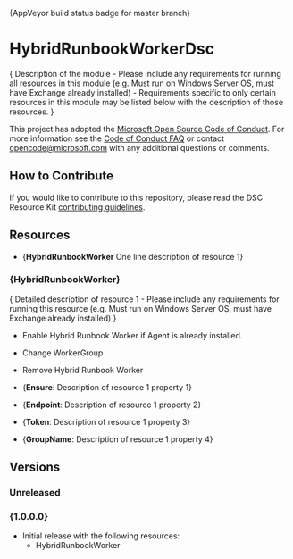 {AppVeyor build status badge for master branch}

# HybridRunbookWorkerDsc

{ Description of the module - Please include any requirements for running all resources in this module (e.g. Must run on Windows Server OS, must have Exchange already installed) - Requirements specific to only certain resources in this module may be listed below with the description of those resources. }

This project has adopted the [Microsoft Open Source Code of Conduct](https://opensource.microsoft.com/codeofconduct/).
For more information see the [Code of Conduct FAQ](https://opensource.microsoft.com/codeofconduct/faq/) or contact [opencode@microsoft.com](mailto:opencode@microsoft.com) with any additional questions or comments.

## How to Contribute
If you would like to contribute to this repository, please read the DSC Resource Kit [contributing guidelines](https://github.com/PowerShell/DscResource.Kit/blob/master/CONTRIBUTING.md).

## Resources

* {**HybridRunbookWorker** One line description of resource 1}

### {HybridRunbookWorker}

{ Detailed description of resource 1 - Please include any requirements for running this resource (e.g. Must run on Windows Server OS, must have Exchange already installed) }
* Enable Hybrid Runbook Worker if Agent is already installed.
* Change WorkerGroup
* Remove Hybrid Runbook Worker

* {**Ensure**: Description of resource 1 property 1}
* {**Endpoint**: Description of resource 1 property 2}
* {**Token**: Description of resource 1 property 3}
* {**GroupName**: Description of resource 1 property 4}

## Versions

### Unreleased

### {1.0.0.0}

* Initial release with the following resources:
    * HybridRunbookWorker